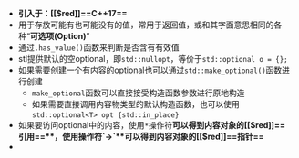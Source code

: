 - **引入于：[[$red]]==C++17==**
- 用于存放可能有也可能没有的值，常用于返回值，或和其字面意思相同的各种“**可选项(Option)**”
- 通过`.has_value()`函数来判断是否含有有效值
- stl提供默认的空optional，即``std::nullopt``，等价于``std::optional o = {};``
- 如果需要创建一个有内容的optional也可以通过`std::make_optional()`函数进行创建
	- `make_optional`函数可以直接接受构造函数参数进行原地构造
	- 如果需要直接调用内容物类型的默认构造函数，也可以使用``std::optional<T> opt {std::in_place}``
- 如果要访问optional中的内容，使用`*`操作符**可以得到内容对象的[[$red]]==引用==**，使用操作符`->`**可以得到内容对象的[[$red]]==指针==**
-